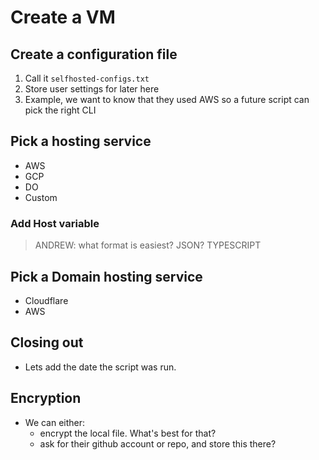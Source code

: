 # Create a VM

## Create a configuration file
1. Call it `selfhosted-configs.txt`
2. Store user settings for later here
3. Example, we want to know that they used AWS so a future script can pick the right CLI

## Pick a hosting service
- AWS
- GCP
- DO
- Custom

### Add Host variable
> ANDREW: what format is easiest? JSON? TYPESCRIPT

## Pick a Domain hosting service 
- Cloudflare
- AWS

## Closing out
- Lets add the date the script was run.

## Encryption
- We can either:
  + encrypt the local file. What's best for that?
  + ask for their github account or repo, and store this there?
